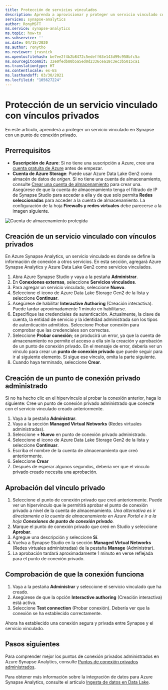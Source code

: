 ```yaml
---
title: Protección de servicios vinculados
description: Aprenda a aprovisionar y proteger un servicio vinculado con una VNET administrada.
services: synapse-analytics
author: RonyMSFT
ms.service: synapse-analytics
ms.topic: how-to
ms.subservice: ''
ms.date: 04/15/2020
ms.author: ronytho
ms.reviewer: jrasnick
ms.openlocfilehash: be7ee2f4b2b8472c5edeff63e143d99c958bfc5a
ms.sourcegitcommit: 32e0fedb80b5a5ed0d2336cea18c3ec3b5015ca1
ms.translationtype: HT
ms.contentlocale: es-ES
ms.lasthandoff: 03/30/2021
ms.locfileid: "105627224"
---
```

# <a name="secure-a-linked-service-with-private-links"></a>Protección de un servicio vinculado con vínculos privados

En este artículo, aprenderá a proteger un servicio vinculado en Synapse con un punto de conexión privado.

## <a name="prerequisites"></a>Prerrequisitos

* **Suscripción de Azure**: Si no tiene una suscripción a Azure, cree una [cuenta gratuita de Azure](https://azure.microsoft.com/free/) antes de empezar.
* **Cuenta de Azure Storage**: Puede usar Azure Data Lake Gen2 como almacén de datos de *origen*. Si no tiene una cuenta de almacenamiento, consulte [Crear una cuenta de almacenamiento](../../storage/common/storage-account-create.md) para crear una. Asegúrese de que la cuenta de almacenamiento tenga el filtrado de IP de Synapse Studio para acceder a ella y de que solo permita **Redes seleccionadas** para acceder a la cuenta de almacenamiento. La configuración de la hoja **Firewalls y redes virtuales** debe parecerse a la imagen siguiente.

![Cuenta de almacenamiento protegida](./media/secure-storage-account.png)

## <a name="create-a-linked-service-with-private-links"></a>Creación de un servicio vinculado con vínculos privados

En Azure Synapse Analytics, un servicio vinculado es donde se define la información de conexión a otros servicios. En esta sección, agregará Azure Synapse Analytics y Azure Data Lake Gen2 como servicios vinculados.

1. Abra Azure Synapse Studio y vaya a la pestaña **Administrar**.
1. En **Conexiones externas**, seleccione **Servicios vinculados**.
1. Para agregar un servicio vinculado, seleccione **Nuevo**.
1. Seleccione el icono de Azure Data Lake Storage Gen2 de la lista y seleccione **Continuar**.
1. Asegúrese de habilitar **Interactive Authoring** (Creación interactiva). Puede tardar aproximadamente 1 minuto en habilitarse. 
1. Especifique las credenciales de autenticación. Actualmente, la clave de cuenta, la entidad de servicio y la identidad administrada son los tipos de autenticación admitidos. Seleccione Probar conexión para comprobar que las credenciales son correctas.
1. Seleccione **Probar conexión**; se producirá un error, ya que la cuenta de almacenamiento no permite el acceso a ella sin la creación y aprobación de un punto de conexión privado. En el mensaje de error, debería ver un vínculo para crear un **punto de conexión privado** que puede seguir para ir al siguiente elemento. Si sigue ese vínculo, omita la parte siguiente.
1. Cuando haya terminado, seleccione **Crear**.

## <a name="create-a-managed-private-endpoint"></a>Creación de un punto de conexión privado administrado

Si no ha hecho clic en el hipervínculo al probar la conexión anterior, haga lo siguiente: Cree un punto de conexión privado administrado que conecte con el servicio vinculado creado anteriormente.

1. Vaya a la pestaña **Administrar**.
1. Vaya a la sección **Managed Virtual Networks** (Redes virtuales administradas).
1. Seleccione **+ Nuevo** en punto de conexión privado administrado.
1. Seleccione el icono de Azure Data Lake Storage Gen2 de la lista y seleccione **Continuar**.
1. Escriba el nombre de la cuenta de almacenamiento que creó anteriormente.
1. Seleccione **Crear**
1. Después de esperar algunos segundos, debería ver que el vínculo privado creado necesita una aprobación.

## <a name="private-link-approval"></a>Aprobación del vínculo privado
1. Seleccione el punto de conexión privado que creó anteriormente. Puede ver un hipervínculo que le permitirá aprobar el punto de conexión privado a nivel de la cuenta de almacenamiento. *Una alternativa es ir directamente a la cuenta de almacenamiento en Azure Portal e ir a la hoja **Conexiones de punto de conexión privado**.*
1. Marque el punto de conexión privado que creó en Studio y seleccione **Aprobar**.
1. Agregue una descripción y seleccione **Sí**.
1. Vuelva a Synapse Studio en la sección **Managed Virtual Networks** (Redes virtuales administradas) de la pestaña **Manage** (Administrar).
1. La aprobación tardará aproximadamente 1 minuto en verse reflejada para el punto de conexión privado.

## <a name="check-the-connection-works"></a>Comprobación de que la conexión funciona
1. Vaya a la pestaña **Administrar** y seleccione el servicio vinculado que ha creado.
1. Asegúrese de que la opción **Interactive authoring** (Creación interactiva) está activa.
1. Seleccione **Test connection** (Probar conexión). Debería ver que la conexión se ha establecido correctamente.

Ahora ha establecido una conexión segura y privada entre Synapse y el servicio vinculado.

## <a name="next-steps"></a>Pasos siguientes


Para comprender mejor los puntos de conexión privados administrados en Azure Synapse Analytics, consulte [Puntos de conexión privados administrados](../security/synapse-workspace-managed-private-endpoints.md).


Para obtener más información sobre la integración de datos para Azure Synapse Analytics, consulte el artículo [Ingesta de datos en Data Lake](data-integration-data-lake.md).